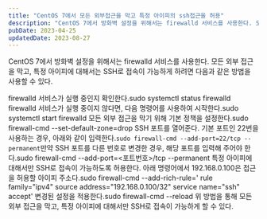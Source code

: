 ```yaml
---
title: "CentOS 7에서 모든 외부접근을 막고 특정 아이피의 ssh접근을 허용"
description: "CentOS 7에서 방화벽 설정을 위해서는 firewalld 서비스를 사용한다. 모든 외부 접근을 막고, 특정 아이피에 대해서는 SSH로 접속이 가능하게 하려면 다음과 같은 방법을 사용할 수 있다.   1. firewalld 서비스가 실행 중인지 확인한다.  sudo systemctl..."
pubDate: 2023-04-25
updatedDate: 2023-08-27
---
```


CentOS 7에서 방화벽 설정을 위해서는 firewalld 서비스를 사용한다. 모든 외부 접근을 막고, 특정 아이피에 대해서는 SSH로 접속이 가능하게 하려면 다음과 같은 방법을 사용할 수 있다.

firewalld 서비스가 실행 중인지 확인한다.sudo systemctl status firewalld
firewalld 서비스가 실행 중이지 않다면, 다음 명령어를 사용하여 시작한다.sudo systemctl start firewalld
모든 외부 접근을 막기 위해 기본 정책을 설정한다.sudo firewall-cmd --set-default-zone=drop
SSH 포트를 열어준다. 기본 포트인 22번을 사용하는 경우, 아래와 같이 입력한다.`sudo firewall-cmd --add-port=22/tcp --permanent`만약 SSH 포트를 다른 번호로 변경한 경우, 해당 포트를 입력해 주어야 한다.sudo firewall-cmd --add-port=&lt;포트번호&gt;/tcp --permanent
특정 아이피에 대해서만 SSH로 접속이 가능하도록 허용한다. 아래 명령어에서 192.168.0.100은 접근을 허용할 아이피 주소다.sudo firewall-cmd --add-rich-rule='
  rule family="ipv4"
  source address="192.168.0.100/32"
  service name="ssh"
  accept'
변경된 설정을 적용한다.sudo firewall-cmd --reload
위 방법을 통해 모든 외부 접근을 막고, 특정 아이피에 대해서만 SSH로 접속이 가능하게 할 수 있다.